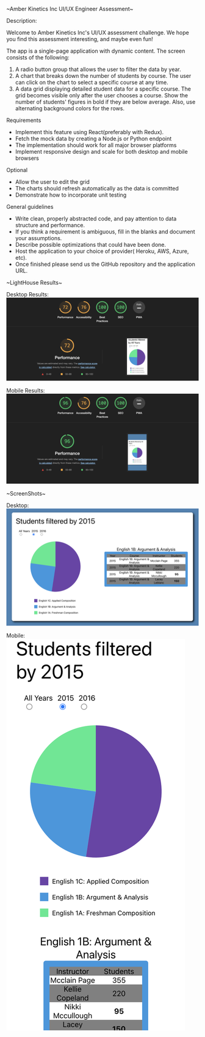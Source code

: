 ~Amber Kinetics Inc UI/UX Engineer Assessment~

Description:

Welcome to Amber Kinetics Inc's UI/UX assessment challenge. We hope you find this assessment interesting, and maybe even fun!

The app is a single-page application with dynamic content. The screen consists of the following:
1. A radio button group that allows the user to filter the data by year.
2. A chart that breaks down the number of students by course. The user can click on the
chart to select a specific course at any time.
3. A data grid displaying detailed student data for a specific course. The grid becomes
visible only after the user chooses a course. Show the number of students' figures in bold if they are below average. Also, use alternating background colors for the rows.

Requirements
- Implement this feature using React(preferably with Redux).
- Fetch the mock data by creating a Node.js or Python endpoint
- The implementation should work for all major browser platforms
- Implement responsive design and scale for both desktop and mobile browsers

Optional
- Allow the user to edit the grid
- The charts should refresh automatically as the data is committed
- Demonstrate how to incorporate unit testing

General guidelines
- Write clean, properly abstracted code, and pay attention to data structure and performance.
- If you think a requirement is ambiguous, fill in the blanks and document your assumptions.
- Describe possible optimizations that could have been done.
- Host the application to your choice of provider( Heroku, AWS, Azure, etc).
- Once finished please send us the GitHub repository and the application URL.


~LightHouse Results~

Desktop Results:
![UI:UX Lighthouse Desktop Results](/public/UI:UX_Lighthouse_Desktop_Results.png)

Mobile Results:
![UI:UX Lighthouse Mobile Results](/public/UI:UX_Lighthouse_Mobile_Results.png)

~ScreenShots~

Desktop:
![UI:UX Screenshot Desktop](/public/UI%3AUX_screenshot.png)

Mobile:
![UI:UX Screenshot Mobile](/public/UI%3AUX_screenshot_mobile.png)

